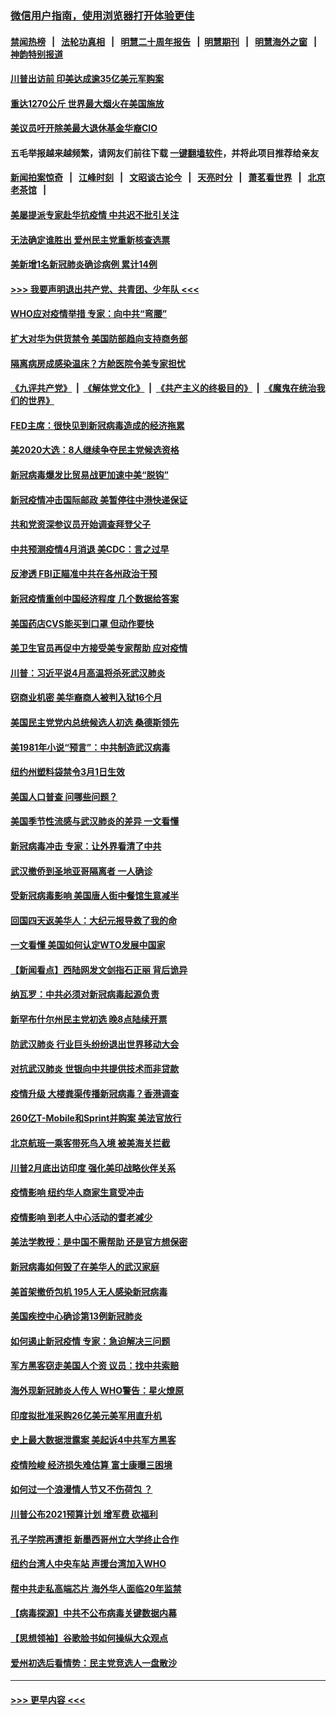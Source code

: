### [微信用户指南，使用浏览器打开体验更佳](https://github.com/gfw-breaker/banned-news1/blob/master/indexes/wechat-guide.md?t=0)
#### [禁闻热榜](热点新闻.md?t=0)  &nbsp;&nbsp;|&nbsp;&nbsp; [法轮功真相](https://github.com/gfw-breaker/truth/blob/master/README.md?t=0) &nbsp;&nbsp;|&nbsp;&nbsp; [明慧二十周年报告](https://github.com/gfw-breaker/mh-reports/blob/master/README.md?t=0) &nbsp;&nbsp;|&nbsp;&nbsp;[明慧期刊](https://github.com/gfw-breaker/mh-qikan) &nbsp;&nbsp;|&nbsp;&nbsp; [明慧海外之窗](https://github.com/gfw-breaker/mh-news/blob/master/README.md?t=0) &nbsp;&nbsp;|&nbsp;&nbsp; [神韵特别报道](https://github.com/gfw-breaker/mh-news/blob/master/shenyun.md?t=0)
#### [川普出访前 印美达成逾35亿美元军购案](../pages/nsc412/n11865444.md?t=02132233) 
#### [重达1270公斤 世界最大烟火在美国施放](../pages/nsc412/n11865198.md?t=02132233) 
#### [美议员吁开除美最大退休基金华裔CIO](../pages/nsc412/n11865230.md?t=02132233) 
#### 五毛举报越来越频繁，请网友们前往下载 [一键翻墙软件](https://github.com/gfw-breaker/ssr-accounts)，并将此项目推荐给亲友
#### [新闻拍案惊奇](https://github.com/gfw-breaker/banned-news1/blob/master/pages/link4.md) &nbsp;&nbsp;|&nbsp;&nbsp; [江峰时刻](https://github.com/gfw-breaker/banned-news1/blob/master/pages/link4.md) &nbsp;&nbsp;|&nbsp;&nbsp; [文昭谈古论今](https://github.com/gfw-breaker/banned-news1/blob/master/pages/link4.md) &nbsp;&nbsp;|&nbsp;&nbsp; [天亮时分](https://github.com/gfw-breaker/banned-news1/blob/master/pages/link4.md) &nbsp;&nbsp;|&nbsp;&nbsp; [萧茗看世界](https://github.com/gfw-breaker/banned-news1/blob/master/pages/link4.md) &nbsp;&nbsp;|&nbsp;&nbsp; [北京老茶馆](https://github.com/gfw-breaker/banned-news1/blob/master/pages/link4.md) &nbsp;&nbsp;|&nbsp;&nbsp; 
#### [美屡提派专家赴华抗疫情 中共迟不批引关注](../pages/nsc412/n11864719.md?t=02132233) 
#### [无法确定谁胜出 爱州民主党重新核查选票](../pages/nsc412/n11864830.md?t=02132233) 
#### [美新增1名新冠肺炎确诊病例 累计14例](../pages/nsc412/n11864893.md?t=02132233) 
#### [>>> 我要声明退出共产党、共青团、少年队 <<<](https://github.com/begood0513/goodnews/blob/master/quit/letter.md) 
#### [WHO应对疫情举措 专家：向中共“弯腰”](../pages/nsc412/n11864727.md?t=02132233) 
#### [扩大对华为供货禁令 美国防部趋向支持商务部](../pages/nsc412/n11864773.md?t=02132233) 
#### [隔离病房成感染温床？方舱医院令美专家担忧](../pages/nsc412/n11864575.md?t=02132233) 
#### [《九评共产党》](https://github.com/begood0513/9ping.md/blob/master/README.md) &nbsp;|&nbsp; [《解体党文化》](../../../../jtdwh.md/blob/master/README.md)  &nbsp;|&nbsp; [《共产主义的终极目的》](../../../../gczydzjmd.md/blob/master/README.md) &nbsp;|&nbsp; [《魔鬼在统治我们的世界》](../../../../mgztzwmdsj.md/blob/master/README.md) 
#### [FED主席：很快见到新冠病毒造成的经济拖累](../pages/nsc412/n11864507.md?t=02132233) 
#### [美2020大选：8人继续争夺民主党候选资格](../pages/nsc412/n11864327.md?t=02132233) 
#### [新冠病毒爆发比贸易战更加速中美“脱钩”](../pages/nsc412/n11864470.md?t=02132233) 
#### [新冠疫情冲击国际邮政 美暂停往中港快递保证](../pages/nsc412/n11864207.md?t=02132233) 
#### [共和党资深参议员开始调查拜登父子](../pages/nsc412/n11863984.md?t=02132233) 
#### [中共预测疫情4月消退 美CDC：言之过早](../pages/nsc412/n11864310.md?t=02132233) 
#### [反渗透 FBI正瞄准中共在各州政治干预](../pages/nsc412/n11864300.md?t=02132233) 
#### [新冠疫情重创中国经济程度 几个数据给答案](../pages/nsc412/n11864203.md?t=02132233) 
#### [美国药店CVS能买到口罩 但动作要快](../pages/nsc412/n11862438.md?t=02132233) 
#### [美卫生官员再促中方接受美专家帮助 应对疫情](../pages/nsc412/n11864043.md?t=02132233) 
#### [川普：习近平说4月高温将杀死武汉肺炎](../pages/nsc412/n11860814.md?t=02132233) 
#### [窃商业机密 美华裔商人被判入狱16个月](../pages/nsc412/n11863911.md?t=02132233) 
#### [美国民主党党内总统候选人初选 桑德斯领先](../pages/nsc412/n11863475.md?t=02132233) 
#### [美1981年小说“预言”：中共制造武汉病毒](../pages/nsc412/n11863306.md?t=02132233) 
#### [纽约州塑料袋禁令3月1日生效](../pages/nsc412/n11862832.md?t=02132233) 
#### [美国人口普查  问哪些问题？](../pages/nsc412/n11862808.md?t=02132233) 
#### [美国季节性流感与武汉肺炎的差异 一文看懂](../pages/nsc412/n11862428.md?t=02132233) 
#### [新冠病毒冲击 专家：让外界看清了中共](../pages/nsc412/n11862280.md?t=02132233) 
#### [武汉撤侨到圣地亚哥隔离者 一人确诊](../pages/nsc412/n11862460.md?t=02132233) 
#### [受新冠病毒影响 美国唐人街中餐馆生意减半](../pages/nsc412/n11861940.md?t=02132233) 
#### [回国四天返美华人：大纪元报导救了我的命](../pages/nsc412/n11862181.md?t=02132233) 
#### [一文看懂 美国如何认定WTO发展中国家](../pages/nsc412/n11862051.md?t=02132233) 
#### [【新闻看点】西陆网发文剑指石正丽 背后诡异](../pages/nsc412/n11861792.md?t=02132233) 
#### [纳瓦罗：中共必须对新冠病毒起源负责](../pages/nsc412/n11861810.md?t=02132233) 
#### [新罕布什尔州民主党初选 晚8点陆续开票](../pages/nsc412/n11861872.md?t=02132233) 
#### [防武汉肺炎 行业巨头纷纷退出世界移动大会](../pages/nsc412/n11861795.md?t=02132233) 
#### [对抗武汉肺炎 世银向中共提供技术而非贷款](../pages/nsc412/n11861652.md?t=02132233) 
#### [疫情升级 大楼粪渠传播新冠病毒？香港调查](../pages/nsc412/n11861556.md?t=02132233) 
#### [260亿T-Mobile和Sprint并购案 美法官放行](../pages/nsc412/n11861511.md?t=02132233) 
#### [北京航班一乘客带死鸟入境 被美海关拦截](../pages/nsc412/n11861317.md?t=02132233) 
#### [川普2月底出访印度 强化美印战略伙伴关系](../pages/nsc412/n11860557.md?t=02132233) 
#### [疫情影响  纽约华人商家生意受冲击](../pages/nsc412/n11860284.md?t=02132233) 
#### [疫情影响  到老人中心活动的耆老减少](../pages/nsc412/n11860199.md?t=02132233) 
#### [美法学教授：是中国不需帮助 还是官方想保密](../pages/nsc412/n11859492.md?t=02132233) 
#### [新冠病毒如何毁了在美华人的武汉家庭](../pages/nsc412/n11859524.md?t=02132233) 
#### [美首架撤侨包机 195人无人感染新冠病毒](../pages/nsc412/n11859908.md?t=02132233) 
#### [美国疾控中心确诊第13例新冠肺炎](../pages/nsc412/n11859966.md?t=02132233) 
#### [如何遏止新冠疫情 专家：急迫解决三问题](../pages/nsc412/n11859685.md?t=02132233) 
#### [军方黑客窃走美国人个资 议员：找中共索赔](../pages/nsc412/n11859371.md?t=02132233) 
#### [海外现新冠肺炎人传人 WHO警告：星火燎原](../pages/nsc412/n11859252.md?t=02132233) 
#### [印度拟批准采购26亿美元美军用直升机](../pages/nsc412/n11859143.md?t=02132233) 
#### [史上最大数据泄露案 美起诉4中共军方黑客](../pages/nsc412/n11859115.md?t=02132233) 
#### [疫情险峻 经济损失难估算 富士康曝三困境](../pages/nsc412/n11859120.md?t=02132233) 
#### [如何过一个浪漫情人节又不伤荷包 ？](../pages/nsc412/n11858969.md?t=02132233) 
#### [川普公布2021预算计划 增军费 砍福利](../pages/nsc412/n11859012.md?t=02132233) 
#### [孔子学院再遭拒 新墨西哥州立大学终止合作](../pages/nsc412/n11858661.md?t=02132233) 
#### [纽约台湾人中央车站  声援台湾加入WHO](../pages/nsc412/n11857757.md?t=02132233) 
#### [帮中共走私高端芯片 海外华人面临20年监禁](../pages/nsc412/n11855016.md?t=02132233) 
#### [【病毒探源】中共不公布病毒关键数据内幕](../pages/nsc412/n11856584.md?t=02132233) 
#### [【思想领袖】谷歌脸书如何操纵大众观点](../pages/nsc412/n11680874.md?t=02132233) 
#### [爱州初选后看情势：民主党竞选人一盘散沙](../pages/nsc412/n11856557.md?t=02132233) 

----
#### [ >>> 更早内容 <<< ](../indexes/nsc412-earlier.md)
